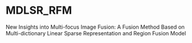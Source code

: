 # MDLSR_RFM
New Insights into Multi-focus Image Fusion: A Fusion Method Based on  Multi-dictionary Linear Sparse Representation and Region Fusion  Model
